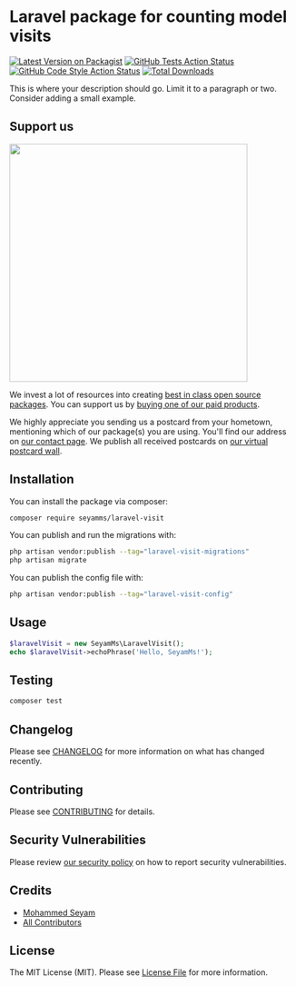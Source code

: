 # Laravel package for counting model visits

[![Latest Version on Packagist](https://img.shields.io/packagist/v/seyamms/laravel-visit.svg?style=flat-square)](https://packagist.org/packages/seyamms/laravel-visit)
[![GitHub Tests Action Status](https://img.shields.io/github/actions/workflow/status/seyamms/laravel-visit/run-tests.yml?branch=main&label=tests&style=flat-square)](https://github.com/seyamms/laravel-visit/actions?query=workflow%3Arun-tests+branch%3Amain)
[![GitHub Code Style Action Status](https://img.shields.io/github/actions/workflow/status/seyamms/laravel-visit/fix-php-code-style-issues.yml?branch=main&label=code%20style&style=flat-square)](https://github.com/seyamms/laravel-visit/actions?query=workflow%3A"Fix+PHP+code+style+issues"+branch%3Amain)
[![Total Downloads](https://img.shields.io/packagist/dt/seyamms/laravel-visit.svg?style=flat-square)](https://packagist.org/packages/seyamms/laravel-visit)

This is where your description should go. Limit it to a paragraph or two. Consider adding a small example.

## Support us

[<img src="https://github-ads.s3.eu-central-1.amazonaws.com/laravel-visit.jpg?t=1" width="419px" />](https://spatie.be/github-ad-click/laravel-visit)

We invest a lot of resources into creating [best in class open source packages](https://spatie.be/open-source). You can support us by [buying one of our paid products](https://spatie.be/open-source/support-us).

We highly appreciate you sending us a postcard from your hometown, mentioning which of our package(s) you are using. You'll find our address on [our contact page](https://spatie.be/about-us). We publish all received postcards on [our virtual postcard wall](https://spatie.be/open-source/postcards).

## Installation

You can install the package via composer:

```bash
composer require seyamms/laravel-visit
```

You can publish and run the migrations with:

```bash
php artisan vendor:publish --tag="laravel-visit-migrations"
php artisan migrate
```

You can publish the config file with:

```bash
php artisan vendor:publish --tag="laravel-visit-config"
```

## Usage

```php
$laravelVisit = new SeyamMs\LaravelVisit();
echo $laravelVisit->echoPhrase('Hello, SeyamMs!');
```

## Testing

```bash
composer test
```

## Changelog

Please see [CHANGELOG](CHANGELOG.md) for more information on what has changed recently.

## Contributing

Please see [CONTRIBUTING](CONTRIBUTING.md) for details.

## Security Vulnerabilities

Please review [our security policy](../../security/policy) on how to report security vulnerabilities.

## Credits

-   [Mohammed Seyam](https://github.com/SeyamMs)
-   [All Contributors](../../contributors)

## License

The MIT License (MIT). Please see [License File](LICENSE.md) for more information.
